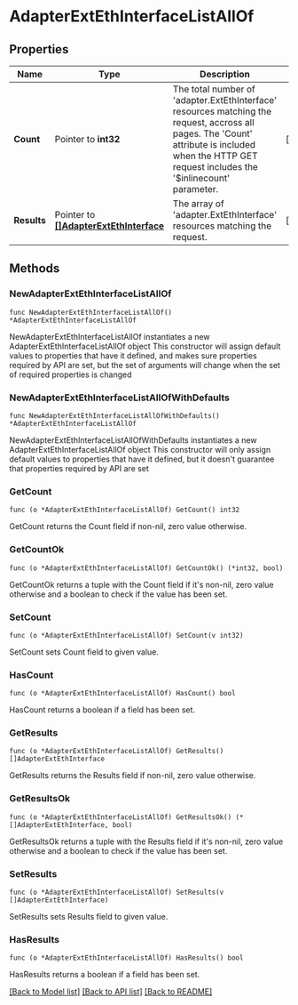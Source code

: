 # AdapterExtEthInterfaceListAllOf

## Properties

Name | Type | Description | Notes
------------ | ------------- | ------------- | -------------
**Count** | Pointer to **int32** | The total number of &#39;adapter.ExtEthInterface&#39; resources matching the request, accross all pages. The &#39;Count&#39; attribute is included when the HTTP GET request includes the &#39;$inlinecount&#39; parameter. | [optional] 
**Results** | Pointer to [**[]AdapterExtEthInterface**](adapter.ExtEthInterface.md) | The array of &#39;adapter.ExtEthInterface&#39; resources matching the request. | [optional] 

## Methods

### NewAdapterExtEthInterfaceListAllOf

`func NewAdapterExtEthInterfaceListAllOf() *AdapterExtEthInterfaceListAllOf`

NewAdapterExtEthInterfaceListAllOf instantiates a new AdapterExtEthInterfaceListAllOf object
This constructor will assign default values to properties that have it defined,
and makes sure properties required by API are set, but the set of arguments
will change when the set of required properties is changed

### NewAdapterExtEthInterfaceListAllOfWithDefaults

`func NewAdapterExtEthInterfaceListAllOfWithDefaults() *AdapterExtEthInterfaceListAllOf`

NewAdapterExtEthInterfaceListAllOfWithDefaults instantiates a new AdapterExtEthInterfaceListAllOf object
This constructor will only assign default values to properties that have it defined,
but it doesn't guarantee that properties required by API are set

### GetCount

`func (o *AdapterExtEthInterfaceListAllOf) GetCount() int32`

GetCount returns the Count field if non-nil, zero value otherwise.

### GetCountOk

`func (o *AdapterExtEthInterfaceListAllOf) GetCountOk() (*int32, bool)`

GetCountOk returns a tuple with the Count field if it's non-nil, zero value otherwise
and a boolean to check if the value has been set.

### SetCount

`func (o *AdapterExtEthInterfaceListAllOf) SetCount(v int32)`

SetCount sets Count field to given value.

### HasCount

`func (o *AdapterExtEthInterfaceListAllOf) HasCount() bool`

HasCount returns a boolean if a field has been set.

### GetResults

`func (o *AdapterExtEthInterfaceListAllOf) GetResults() []AdapterExtEthInterface`

GetResults returns the Results field if non-nil, zero value otherwise.

### GetResultsOk

`func (o *AdapterExtEthInterfaceListAllOf) GetResultsOk() (*[]AdapterExtEthInterface, bool)`

GetResultsOk returns a tuple with the Results field if it's non-nil, zero value otherwise
and a boolean to check if the value has been set.

### SetResults

`func (o *AdapterExtEthInterfaceListAllOf) SetResults(v []AdapterExtEthInterface)`

SetResults sets Results field to given value.

### HasResults

`func (o *AdapterExtEthInterfaceListAllOf) HasResults() bool`

HasResults returns a boolean if a field has been set.


[[Back to Model list]](../README.md#documentation-for-models) [[Back to API list]](../README.md#documentation-for-api-endpoints) [[Back to README]](../README.md)


